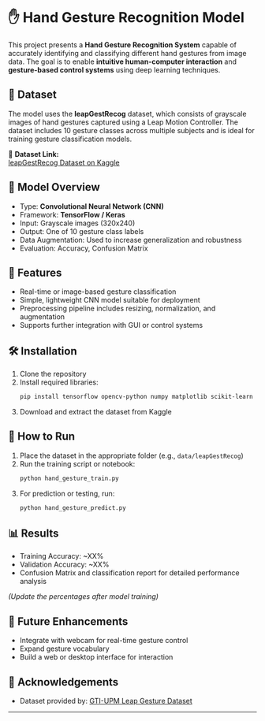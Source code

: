 # ✋ Hand Gesture Recognition Model

This project presents a **Hand Gesture Recognition System** capable of accurately identifying and classifying different hand gestures from image data. The goal is to enable **intuitive human-computer interaction** and **gesture-based control systems** using deep learning techniques.

## 📁 Dataset

The model uses the **leapGestRecog** dataset, which consists of grayscale images of hand gestures captured using a Leap Motion Controller. The dataset includes 10 gesture classes across multiple subjects and is ideal for training gesture classification models.

📌 **Dataset Link:**  
[leapGestRecog Dataset on Kaggle](https://www.kaggle.com/gti-upm/leapgestrecog)

## 🧠 Model Overview

- Type: **Convolutional Neural Network (CNN)**
- Framework: **TensorFlow / Keras**
- Input: Grayscale images (320x240)
- Output: One of 10 gesture class labels
- Data Augmentation: Used to increase generalization and robustness
- Evaluation: Accuracy, Confusion Matrix

## 📌 Features

- Real-time or image-based gesture classification
- Simple, lightweight CNN model suitable for deployment
- Preprocessing pipeline includes resizing, normalization, and augmentation
- Supports further integration with GUI or control systems

## 🛠️ Installation

1. Clone the repository
2. Install required libraries:
    ```bash
    pip install tensorflow opencv-python numpy matplotlib scikit-learn
    ```
3. Download and extract the dataset from Kaggle

## 🚀 How to Run

1. Place the dataset in the appropriate folder (e.g., `data/leapGestRecog`)
2. Run the training script or notebook:
    ```bash
    python hand_gesture_train.py
    ```
3. For prediction or testing, run:
    ```bash
    python hand_gesture_predict.py
    ```

## 📊 Results

- Training Accuracy: ~XX%
- Validation Accuracy: ~XX%
- Confusion Matrix and classification report for detailed performance analysis

*(Update the percentages after model training)*

## 📌 Future Enhancements

- Integrate with webcam for real-time gesture control
- Expand gesture vocabulary
- Build a web or desktop interface for interaction

## 🤝 Acknowledgements

- Dataset provided by: [GTI-UPM Leap Gesture Dataset](https://www.kaggle.com/gti-upm/leapgestrecog)

---

